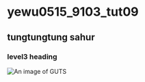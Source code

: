 # yewu0515_9103_tut09

## tungtungtung sahur

### level3 heading

![An image of GUTS](https://images.saymedia-content.com/.image/c_limit%2Ccs_srgb%2Cq_auto:eco%2Cw_700/MTczOTM5NzMzODQyMzcxNjQ4/guts-a-berserk-character-analysis.webp)